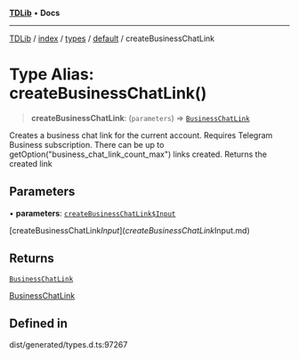 [**TDLib**](../../../../../../README.md) • **Docs**

***

[TDLib](../../../../../../modules.md) / [index](../../../../../README.md) / [types](../../../README.md) / [default](../README.md) / createBusinessChatLink

# Type Alias: createBusinessChatLink()

> **createBusinessChatLink**: (`parameters`) => [`BusinessChatLink`](BusinessChatLink-1.md)

Creates a business chat link for the current account. Requires Telegram Business subscription. There can be up to getOption("business_chat_link_count_max") links created. Returns the created link

## Parameters

• **parameters**: [`createBusinessChatLink$Input`](createBusinessChatLink$Input.md)

[createBusinessChatLink$Input](createBusinessChatLink$Input.md)

## Returns

[`BusinessChatLink`](BusinessChatLink-1.md)

[BusinessChatLink](BusinessChatLink-1.md)

## Defined in

dist/generated/types.d.ts:97267
